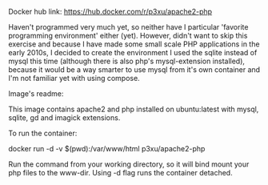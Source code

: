 Docker hub link: https://hub.docker.com/r/p3xu/apache2-php

Haven't programmed very much yet, so neither have I particular 'favorite programming environment' either (yet). However, didn't want to skip this exercise and because I have made some small scale PHP applications in the early 2010s, I decided to create the environment I used the sqlite instead of mysql this time (although there is also php's mysql-extension installed), because it would be a way smarter to use mysql from it's own container and I'm not familiar yet with using compose.

Image's readme:

This image contains apache2 and php installed on ubuntu:latest with mysql, sqlite, gd and imagick extensions.

To run the container:

docker run -d -v $(pwd):/var/www/html p3xu/apache2-php

Run the command from your working directory, so it will bind mount your php files to the www-dir. Using -d flag runs the container detached.
